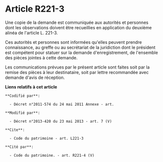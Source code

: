 # Article R221-3

Une copie de la demande est communiquée aux autorités et personnes dont les observations doivent être recueillies en
application du deuxième alinéa de l'article L. 221-3. 

Ces autorités et personnes sont informées qu'elles peuvent prendre connaissance, au greffe ou au secrétariat de la
juridiction dont le président est compétent pour statuer sur la demande d'enregistrement, de l'ensemble des pièces jointes à
cette demande. 

Les communications prévues par le présent article sont faites soit par la remise des pièces à leur destinataire, soit par
lettre recommandée avec demande d'avis de réception.

**Liens relatifs à cet article**

	**Codifié par**:

	  - Décret n°2011-574 du 24 mai 2011 Annexe - art.

	**Modifié par**:

	  - Décret n°2013-420 du 23 mai 2013 - art. 7 (V)

	**Cite**:

	  - Code du patrimoine - art. L221-3

	**Cité par**:

	  - Code du patrimoine. - art. R221-4 (V)
